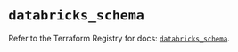 # `databricks_schema`

Refer to the Terraform Registry for docs: [`databricks_schema`](https://registry.terraform.io/providers/databricks/databricks/1.44.0/docs/resources/schema).
